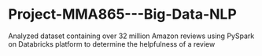 # Project-MMA865---Big-Data-NLP
Analyzed dataset containing over 32 million Amazon reviews using PySpark on Databricks platform to determine the helpfulness of a review
